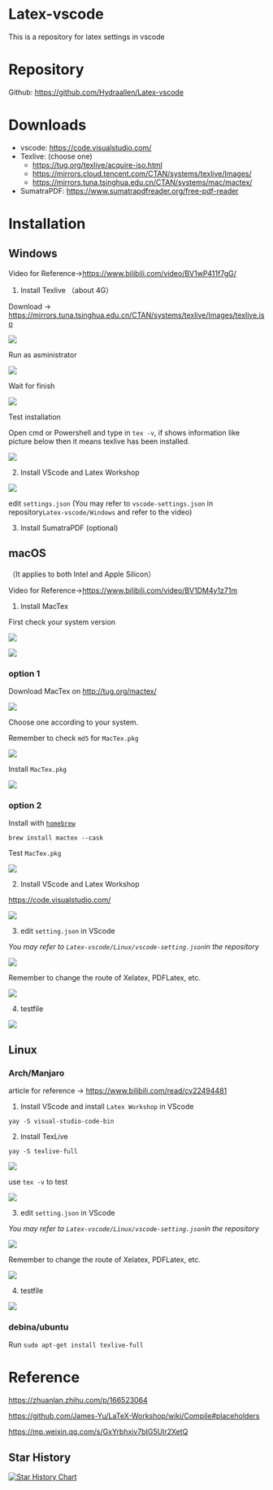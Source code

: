 # Latex-vscode
This is a repository for latex settings in vscode

# Repository

Github: https://github.com/Hydraallen/Latex-vscode

# Downloads
+ vscode: https://code.visualstudio.com/
+ Texlive: (choose one)
  + https://tug.org/texlive/acquire-iso.html
  + https://mirrors.cloud.tencent.com/CTAN/systems/texlive/Images/
  + https://mirrors.tuna.tsinghua.edu.cn/CTAN/systems/mac/mactex/
+ SumatraPDF: https://www.sumatrapdfreader.org/free-pdf-reader



# Installation

## Windows

Video for Reference->https://www.bilibili.com/video/BV1wP411f7gG/

1. Install Texlive （about 4G）

Download -> https://mirrors.tuna.tsinghua.edu.cn/CTAN/systems/texlive/Images/texlive.iso

![](https://raw.githubusercontent.com/Hydraallen/images/master/img/Snipaste_2023-03-18_01-10-17.png)

Run as asministrator

![](https://raw.githubusercontent.com/Hydraallen/images/master/img/Snipaste_2023-03-18_01-33-41.png)

Wait for finish

![](https://raw.githubusercontent.com/Hydraallen/images/master/img/Snipaste_2023-03-18_01-38-01.png)

Test installation

Open cmd or Powershell and type in `tex -v`, if shows information like picture below then it means texlive has been installed.

![](https://raw.githubusercontent.com/Hydraallen/images/master/img/WechatIMG359.png)

2. Install VScode and Latex Workshop

![](https://raw.githubusercontent.com/Hydraallen/images/master/img/latex-windows-%E5%AE%8C%E6%95%B4%E6%97%A0%E5%AD%97%E5%B9%95-0002.png)

edit `settings.json` (You may refer to `vscode-settings.json` in repository`Latex-vscode/Windows` and refer to the video)

3. Install SumatraPDF (optional)

## macOS

（It applies to both Intel and Apple Silicon）

Video for Reference->https://www.bilibili.com/video/BV1DM4y1z71m

1. Install MacTex

First check your system version

![](https://raw.githubusercontent.com/Hydraallen/images/master/img/WechatIMG1497.png)

![](https://raw.githubusercontent.com/Hydraallen/images/master/img/Snipaste_2023-05-22_21-32-19.png)

### option 1

Download MacTex on http://tug.org/mactex/

![](https://raw.githubusercontent.com/Hydraallen/images/master/img/Snipaste_2023-03-18_23-24-39.png)



Choose one according to your system.

Remember to check `md5` for `MacTex.pkg`

![](https://raw.githubusercontent.com/Hydraallen/images/master/img/Snipaste_2023-03-18_23-35-50.png)

Install `MacTex.pkg`

![](https://raw.githubusercontent.com/Hydraallen/images/master/img/Snipaste_2023-03-18_23-29-53.png)



### option 2

Install with [`homebrew`](https://brew.sh/)

```
brew install mactex --cask
```



Test `MacTex.pkg`

![](https://raw.githubusercontent.com/Hydraallen/images/master/img/Snipaste_2023-03-18_23-38-58.png)

2. Install VScode  and Latex Workshop

https://code.visualstudio.com/

![](https://raw.githubusercontent.com/Hydraallen/images/master/img/Snipaste_2023-03-18_23-44-40.png)

3. edit `setting.json` in VScode

*You may refer to `Latex-vscode/Linux/vscode-setting.json`in the repository*

![](https://raw.githubusercontent.com/Hydraallen/images/master/img/Snipaste_2023-03-18_23-47-34.png)

Remember to change the route of Xelatex, PDFLatex, etc.

![](https://raw.githubusercontent.com/Hydraallen/images/master/img/Snipaste_2023-03-18_23-48-40.png)

4. testfile

![](https://raw.githubusercontent.com/Hydraallen/images/master/img/Snipaste_2023-03-18_23-50-14.png)



## Linux

### Arch/Manjaro

article for reference -> https://www.bilibili.com/read/cv22494481

1. Install VScode and install `Latex Workshop` in VScode

```
yay -S visual-studio-code-bin
```



2. Install TexLive

```
yay -S texlive-full
```



![](https://raw.githubusercontent.com/Hydraallen/images/master/img/WechatIMG379.jpeg)

use `tex -v` to test

![](https://raw.githubusercontent.com/Hydraallen/images/master/img/WechatIMG376.png)

3. edit `setting.json` in VScode

*You may refer to `Latex-vscode/Linux/vscode-setting.json`in the repository*

![](https://raw.githubusercontent.com/Hydraallen/images/master/img/WechatIMG375.png)

Remember to change the route of Xelatex, PDFLatex, etc.

![](https://raw.githubusercontent.com/Hydraallen/images/master/img/Snipaste_2023-03-18_23-18-55.png)

4. testfile

![](https://raw.githubusercontent.com/Hydraallen/images/master/img/WechatIMG378.png)



### **debina/ubuntu**

Run `sudo apt-get install texlive-full`

# Reference

https://zhuanlan.zhihu.com/p/166523064

https://github.com/James-Yu/LaTeX-Workshop/wiki/Compile#placeholders

https://mp.weixin.qq.com/s/GxYrbhxiv7bIG5Ulr2XetQ

## Star History

[![Star History Chart](https://api.star-history.com/svg?repos=Hydraallen/Latex-vscode&type=Date)](https://star-history.com/#Hydraallen/Latex-vscode&Date)
